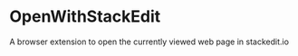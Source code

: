 OpenWithStackEdit
=================

A browser extension to open the currently viewed web page in stackedit.io
